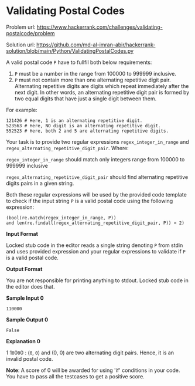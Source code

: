 # Validating Postal Codes

Problem url: https://www.hackerrank.com/challenges/validating-postalcode/problem

Solution url: https://github.com/md-al-imran-abir/hackerrank-solution/blob/main/Python/ValidatingPostalCodes.py

A valid postal code `P` have to fullfil both below requirements:

1. `P` must be a number in the range from 100000 to 999999 inclusive.
2. `P` must not contain more than one alternating repetitive digit pair.
Alternating repetitive digits are digits which repeat immediately after the next digit. In other words, an alternating repetitive digit pair is formed by two equal digits that have just a single digit between them.

For example:
```
121426 # Here, 1 is an alternating repetitive digit.
523563 # Here, NO digit is an alternating repetitive digit.
552523 # Here, both 2 and 5 are alternating repetitive digits.
```

Your task is to provide two regular expressions `regex_integer_in_range` and `regex_alternating_repetitive_digit_pair`. Where:

`regex_integer_in_range` should match only integers range from 100000 to 999999 inclusive

`regex_alternating_repetitive_digit_pair` should find alternating repetitive digits pairs in a given string.

Both these regular expressions will be used by the provided code template to check if the input string `P` is a valid postal code using the following expression:
```
(bool(re.match(regex_integer_in_range, P)) 
and len(re.findall(regex_alternating_repetitive_digit_pair, P)) < 2)
```

**Input Format**

Locked stub code in the editor reads a single string denoting `P` from stdin and uses provided expression and your regular expressions to validate if `P` is a valid postal code.

**Output Format**

You are not responsible for printing anything to stdout. Locked stub code in the editor does that.

**Sample Input 0**
```
110000
```
**Sample Output 0**
```
False
```
**Explanation 0**

1 1`0`0`0`0 : (`0`, `0`) and (0, 0) are two alternating digit pairs. Hence, it is an invalid postal code.

**Note**:
A score of 0 will be awarded for using 'if' conditions in your code.
You have to pass all the testcases to get a positive score.
